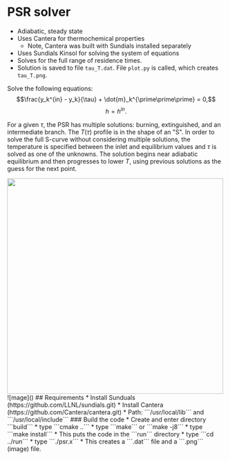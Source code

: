 # PSR solver
* Adiabatic, steady state
* Uses Cantera for thermochemical properties
    * Note, Cantera was built with Sundials installed separately
* Uses Sundials Kinsol for solving the system of equations
* Solves for the full range of residence times.
* Solution is saved to file ```tau_T.dat```. File ```plot.py``` is called, which creates ```tau_T.png```.

Solve the following equations:
$$\frac{y_k^{in} - y_k}{\tau} + \dot{m}_k^{\prime\prime\prime} = 0,$$
$$h = h^{in}.$$

For a given $\tau$, the PSR has multiple solutions: burning, extinguished, and an intermediate branch. The $T(\tau)$ profile is in the shape of an "S". In order to solve the full S-curve without considering multiple solutions, the temperature is specified between the inlet and equilibrium values and $\tau$ is solved as one of the unknowns. The solution begins near adiabatic equilibrium and then progresses to lower $T$, using previous solutions as the guess for the next point.

<img src="tau_T.png" width="500">
![mage]()
## Requirements
* Install Sunduals (https://github.com/LLNL/sundials.git)
* Install Cantera (https://github.com/Cantera/cantera.git)
* Path: ```/usr/local/lib``` and ```/usr/local/include```
### Build the code 
* Create and enter directory ```build```
* type ```cmake ..```
* type ```make``` or ```make -j8```
* type ```make install```
    * This puts the code in the ```run``` directory
* type ```cd ../run```
* type ```./psr.x```
    * This creates a ```.dat``` file and a ```.png``` (image) file.
